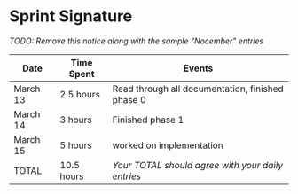 # Sprint Signature

*TODO: Remove this notice along with the sample "Nocember" entries*

| Date        | Time Spent | Events
|-------------|------------|--------------------
|  March 13   |  2.5 hours | Read through all documentation, finished phase 0
|  March 14   |   3 hours  | Finished phase 1
|  March 15   |   5 hours  | worked on implementation
| TOTAL       | 10.5 hours | *Your TOTAL should agree with your daily entries*
